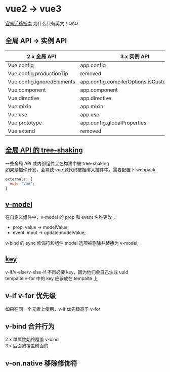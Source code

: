 # vue2 -> vue3

[官网迁移指南](https://v3-migration.vuejs.org/) 为什么只有英文！QAQ

## 全局 API -> 实例 API

| 2.x 全局 API               | 3.x 实例 API                               |
| -------------------------- | ------------------------------------------ |
| Vue.config                 | app.config                                 |
| Vue.config.productionTip   | removed                                    |
| Vue.config.ignoredElements | app.config.compilerOptions.isCustomElement |
| Vue.component              | app.component                              |
| Vue.directive              | app.directive                              |
| Vue.mixin                  | app.mixin                                  |
| Vue.use                    | app.use                                    |
| Vue.prototype              | app.config.globalProperties                |
| Vue.extend                 | removed                                    |

## [全局 API 的 tree-shaking](https://v3-migration.vuejs.org/breaking-changes/global-api-treeshaking.html)

一些全局 API 或内部组件会在构建中被 tree-shaking  
如果是插件开发，会导致 vue 源代码被捆绑入插件中。需要配置下 webpack

```js
externals: {
  vue: "Vue";
}
```

## [v-model](https://v3-migration.vuejs.org/breaking-changes/v-model.html)

在自定义组件中，v-model 的 prop 和 event 名称更改：

- prop: value -> modelValue;
- event: input -> update:modelValue;

v-bind 的.sync 修饰符和组件 model 选项被删除并替换为 v-model;

## [key](https://v3-migration.vuejs.org/breaking-changes/key-attribute.html)

v-if/v-else/v-else-if 不再必要 key，因为他们会自己生成 uuid  
tempalte v-for 中的 key 应该放在 tempalte 上

## v-if v-for 优先级

如果在同一个元素上使用，v-if 优先级高于 v-for

## v-bind 合并行为

2.x 单属性始终覆盖 v-bind  
3.x 后面的覆盖前面的

## v-on.native 移除修饰符
